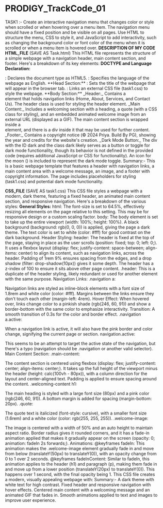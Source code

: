 # PRODIGY_TrackCode_01
TASK1 :- Create an interactive navigation menu that changes color or style when scrolled or when hovering over a menu item. The navigation menu should have a fixed position and be visible on all pages. Use HTML to structure the menu, CSS to style it, and JavaScript to add interactivity, such as changing the background color or font color of the menu when it is scrolled or when a menu item is hovered over.
**DESCRIPTION OF MY CODE**
**HTML_FILE** (SAVE AS Task.html)
This HTML file represents the structure of a simple webpage with a navigation header, main content section, and footer. Here's a breakdown of its key elements:
**DOCTYPE and Language Declaration:**
<!DOCTYPE html>: Declares the document type as HTML5.
<html lang="en">: Specifies the language of the webpage as English.
**Head Section:**
<title>My Website</title>: Sets the title of the webpage that will appear in the browser tab.
<link rel="stylesheet" href="task1.css">: Links an external CSS file (task1.css) to style the webpage.
**Body Section:**
_Header:_
Contains a <nav> element that holds navigation links (Home, About, Services, and Contact Us).
The header class is used for styling the header element.
_Main Content:_
Includes a welcoming section with a heading, a quote (with a CSS class for styling), and an embedded animated welcome image from an external URL (displayed as a GIF).
The main content section is wrapped inside a <section> element, and there is a div inside it that may be used for further content.
_Footer:_
Contains a copyright notice (&copy; 2024 Priya. Build By PG), showing the year and credits for the website's creation.
_Dark Mode Button:_
The div with the ID dark and the class dark likely serves as a button or toggle for dark mode functionality, though its behavior is not defined in the provided code (requires additional JavaScript or CSS for functionality).
An icon for the moon (<i class="fas fa-moon"></i>) is included to represent the dark mode toggle.
Summary:- 
  This is a basic webpage template that features a header with navigation links, a main content area with a welcome message, an image, and a footer with copyright information. The page includes placeholders for styling (task1.css) and potential dark mode functionality.

**CSS_FILE** (SAVE AS task1.css)
This CSS file styles a webpage with a modern, dark theme, featuring a fixed header, an animated main content section, and responsive navigation. Here's a breakdown of the various styles:
**General Styles:**
html:
The font-size is set to 64.5%, effectively resizing all elements on the page relative to this setting. This may be for responsive design or a custom scaling factor.
body:
The body element is set to take up the entire viewport (width: 100%; height: 100%).
A black background (background: rgb(0, 0, 0)) is applied, giving the page a dark theme.
The text color is set to white (color: #fff) for good contrast on the dark background.
Header Styling:
header:
The header is fixed at the top of the page, staying in place as the user scrolls (position: fixed; top: 0; left: 0;).
It uses a flexbox layout (display: flex; justify-content: space-between; align-items: center) to align its content, such as navigation links, across the header.
Padding of 1rem 9% ensures spacing from the edges, and a drop shadow (filter: drop-shadow(10px)) gives it some depth.
The header has a z-index of 100 to ensure it sits above other page content.
.header:
This is a duplicate of the header styling, likely redundant or used for another element with the same purpose.
Navigation Links:
.navigation a:

Navigation links are styled as inline-block elements with a font size of 1.8rem and white color (color: #fff).
Margins between the links ensure they don't touch each other (margin-left: 4rem).
Hover Effect: When hovered over, links change color to a pinkish shade (rgb(246, 60, 91)) and show a border-bottom with the same color to emphasize interactivity.
Transition: A smooth transition of 0.3s for the color and border effect.
.navigation a.active:

When a navigation link is active, it will also have the pink border and color change, signifying the current page or section.
navigation.active:

This seems to be an attempt to target the active state of the navigation, but there's a typo (navigation should be .navigation or another valid selector).
Main Content Section:
.main-content:

The content section is centered using flexbox (display: flex; justify-content: center; align-items: center;).
It takes up the full height of the viewport minus the header (height: calc(100vh - 80px)), with a column direction for the layout and center-aligned text.
Padding is applied to ensure spacing around the content.
.welcoming-content h1:

The main heading is styled with a large font size (80px) and a pink color (rgb(246, 60, 91)).
A bottom margin is added for spacing (margin-bottom: 20px).
.quote:

The quote text is italicized (font-style: cursive), with a smaller font size (1.6rem) and a white color (color: rgb(255, 255, 255)).
.welcome-image:

The image is centered with a width of 50% and an auto height to maintain aspect ratio.
Border radius gives it rounded corners, and it has a fade-in animation applied that makes it gradually appear on the screen (opacity: 0; animation: fadeIn 2s forwards;).
Animations:
@keyframes fadeIn:
This animation makes the .welcome-image element gradually fade in and move from below (translateY(50px) to translateY(0)), with an opacity change from 0 to 1 over 2 seconds.
@keyframes fadeInContent:
Similar to fadeIn, this animation applies to the header (h1) and paragraph (p), making them fade in and move up from a lower position (translateY(20px) to translateY(0)). This happens over 1 second, with the final opacity being 1.
This CSS file creates a modern, visually appealing webpage with:
Summary:-
A dark theme with white text for high contrast.
Fixed header and responsive navigation with hover effects.
Centered main content with a welcoming message and an animated GIF that fades in.
Smooth animations applied to text and images to improve user experience.
